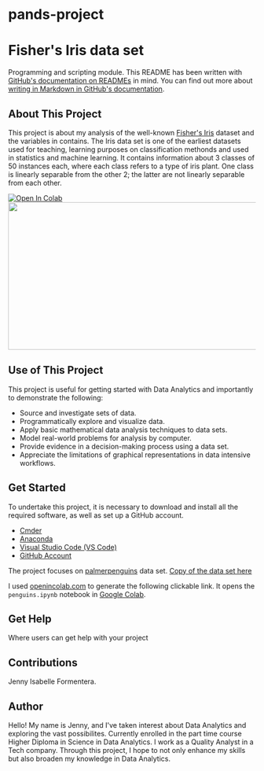 # pands-project

# Fisher's Iris data set

Programming and scripting module.
This README has been written with [GitHub's documentation on READMEs](https://docs.github.com/en/repositories/managing-your-repositorys-settings-and-features/customizing-your-repository/about-readmes) in mind.
You can find out more about [writing in Markdown in GitHub's documentation](https://allisonhorst.github.io/palmerpenguins/articles/intro.html#highlights).

## About This Project

This project is about my analysis of the well-known [Fisher's Iris](https://archive.ics.uci.edu/dataset/53/iris) dataset and the variables in contains. The Iris data set is one of the earliest datasets used for teaching, learning purposes on classification methonds and used in statistics and machine learning. It contains information about 3 classes of 50 instances each, where each class refers to a type of iris plant.  One class is linearly separable from the other 2; the latter are not linearly separable from each other.

<a target="_blank" href="https://colab.research.google.com/github/jesabelle94/pands-project.git">
  <img src="https://colab.research.google.com/assets/colab-badge.svg" alt="Open In Colab"/>
</a>

<img src="https://miro.medium.com/v2/resize:fit:1400/format:webp/1*lFC_U5j_Y8IXF4Ga87KNVg.png" width="600" height="300"/>


## Use of This Project

This project is useful for getting started with Data Analytics and importantly to demonstrate the following:
- Source and investigate sets of data.
- Programmatically explore and visualize data.
- Apply basic mathematical data analysis techniques to data sets.
- Model real-world problems for analysis by computer.
- Provide evidence in a decision-making process using a data set.
- Appreciate the limitations of graphical representations in data intensive workflows.


## Get Started

To undertake this project, it is necessary to download and install all the required software, as well as set up a GitHub account.
- [Cmder](https://cmder.app/)
- [Anaconda](https://www.anaconda.com/products/individual)
- [Visual Studio Code (VS Code)](https://code.visualstudio.com/Download)
- [GitHub Account](https://github.com/jesabelle94)

The project focuses on [palmerpenguins](https://allisonhorst.github.io/palmerpenguins/) data set. [Copy of the data set here](https://raw.githubusercontent.com/mwaskom/seaborn-data/master/penguins.csv)


I used [openincolab.com](https://openincolab.com/) to generate the following clickable link.
It opens the `penguins.ipynb` notebook in [Google Colab](https://colab.research.google.com/).


## Get Help

Where users can get help with your project


## Contributions

Jenny Isabelle Formentera.

## Author

Hello! My name is Jenny, and I've taken interest about Data Analytics and exploring the vast possibilites. Currently enrolled in the part time course Higher Diploma in Science in Data Analytics. I work as a Quality Analyst in a Tech company. Through this project, I hope to not only enhance my skills but also broaden my knowledge in Data Analytics.